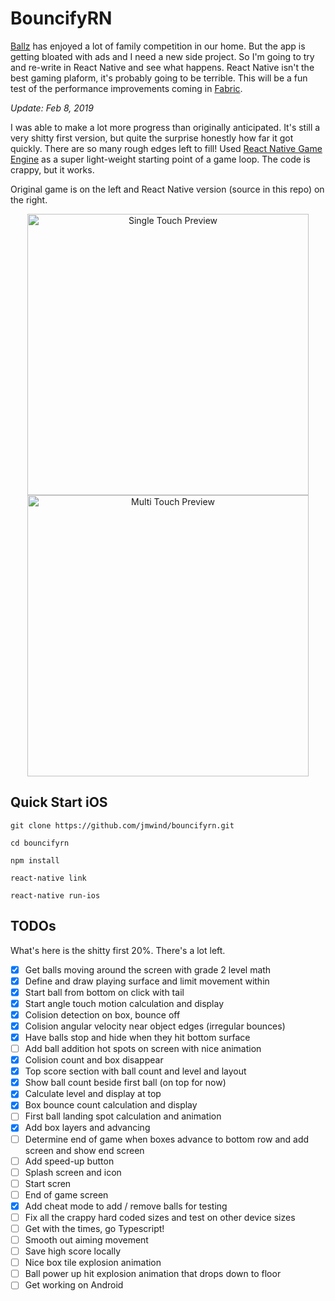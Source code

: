 # BouncifyRN

[Ballz](https://itunes.apple.com/us/app/ballz/id1139609950) has enjoyed a lot of family competition in
our home. But the app is getting bloated with ads and I need a new side project. So I'm going to try and re-write
in React Native and see what happens. React Native isn't the best gaming plaform, it's probably going
to be terrible. This will be a fun test of the performance improvements coming in [Fabric](https://github.com/react-native-community/discussions-and-proposals/issues/4).

*Update: Feb 8, 2019*

I was able to make a lot more progress than originally anticipated. It's still a very shitty first version, but quite the surprise honestly how far it got quickly. There are so many rough edges left to fill! Used [React Native Game Engine](https://github.com/bberak/react-native-game-engine) as a super light-weight starting point of a game loop. The code is crappy, but it works.

Original game is on the left and React Native version (source in this repo) on the right.

<p align="center">
    <img src="https://user-images.githubusercontent.com/199530/52727452-44065e00-2f83-11e9-808c-d4709217862b.gif" alt="Single Touch Preview" height="450" />
    <img src="https://user-images.githubusercontent.com/199530/52727460-4799e500-2f83-11e9-83fc-53e4ca5c4907.gif" alt="Multi Touch Preview" height="450" />
</p>

## Quick Start iOS

```
git clone https://github.com/jmwind/bouncifyrn.git

cd bouncifyrn

npm install

react-native link

react-native run-ios
```

## TODOs

What's here is the shitty first 20%. There's a lot left.

- [x] Get balls moving around the screen with grade 2 level math
- [x] Define and draw playing surface and limit movement within
- [x] Start ball from bottom on click with tail
- [x] Start angle touch motion calculation and display
- [x] Colision detection on box, bounce off
- [x] Colision angular velocity near object edges (irregular bounces)
- [x] Have balls stop and hide when they hit bottom surface
- [ ] Add ball addition hot spots on screen with nice animation
- [x] Colision count and box disappear
- [x] Top score section with ball count and level and layout
- [x] Show ball count beside first ball (on top for now)
- [x] Calculate level and display at top
- [x] Box bounce count calculation and display
- [ ] First ball landing spot calculation and animation
- [x] Add box layers and advancing
- [ ] Determine end of game when boxes advance to bottom row and add screen and show end screen
- [ ] Add speed-up button
- [ ] Splash screen and icon
- [ ] Start scren
- [ ] End of game screen
- [x] Add cheat mode to add / remove balls for testing
- [ ] Fix all the crappy hard coded sizes and test on other device sizes
- [ ] Get with the times, go Typescript!
- [ ] Smooth out aiming movement
- [ ] Save high score locally
- [ ] Nice box tile explosion animation
- [ ] Ball power up hit explosion animation that drops down to floor
- [ ] Get working on Android
